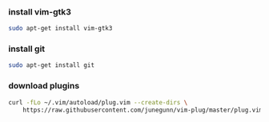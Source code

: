 
### install vim-gtk3
```sh
sudo apt-get install vim-gtk3
```

### install git
```sh
sudo apt-get install git
```

### download plugins
```sh
curl -fLo ~/.vim/autoload/plug.vim --create-dirs \
    https://raw.githubusercontent.com/junegunn/vim-plug/master/plug.vim
```
